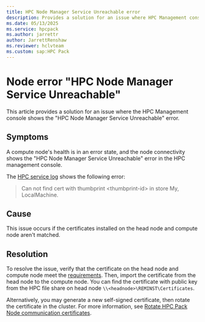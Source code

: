 ```yaml
---
title: HPC Node Manager Service Unreachable error
description: Provides a solution for an issue where HPC Management console shows the HPC Node Manager Service Unreachable error.
ms.date: 05/13/2025
ms.service: hpcpack
ms.author: jarrettr
author: JarrettRenshaw
ms.reviewer: hclvteam
ms.custom: sap:HPC Pack
---
```


# Node error "HPC Node Manager Service Unreachable"

This article provides a solution for an issue where the HPC Management console shows the "HPC Node Manager Service Unreachable" error.

## Symptoms

A compute node's health is in an error state, and the node connectivity shows the "HPC Node Manager Service Unreachable" error in the HPC management console.

The [HPC service log](/powershell/high-performance-computing/using-service-log-files-for-hpc-pack?view=hpc19-ps#BKMK_loc&preserve-view=true) shows the following error:

> Can not find cert with thumbprint &lt;thumbprint-id&gt; in store My, LocalMachine.

## Cause

This issue occurs if the certificates installed on the head node and compute node aren't matched.

## Resolution

To resolve the issue, verify that the certificate on the head node and compute node meet the [requirements](/powershell/high-performance-computing/manage-hpc-pack-certificates?view=hpc19-ps&preserve-view=true). Then, import the certificate from the head node to the compute node. You can find the certificate with public key from the HPC file share on head node `\\<headnode>\REMINST\Certificates`.

Alternatively, you may generate a new self-signed certificate, then rotate the certificate in the cluster. For more information, see [Rotate HPC Pack Node communication certificates](/powershell/high-performance-computing/manage-hpc-pack-certificates?view=hpc19-ps#rotate-hpc-pack-node-communication-certificates&preserve-view=true).
